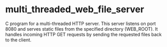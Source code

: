 # multi_threaded_web_file_server
C program for a multi-threaded HTTP server. This server listens on port 8080 and serves static files from the specified directory (WEB_ROOT). It handles incoming HTTP GET requests by sending the requested files back to the client. 
